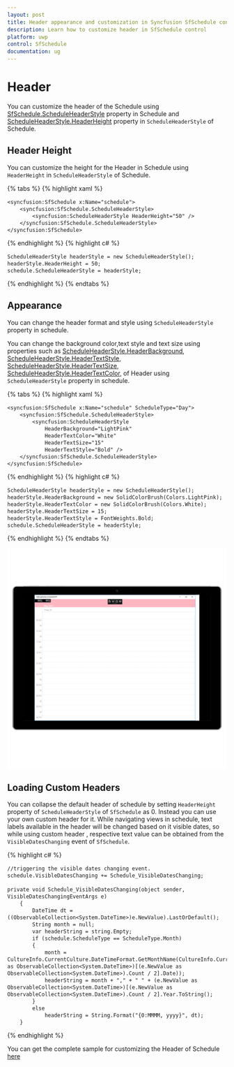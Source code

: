 ```yaml
---     
layout: post     
title: Header appearance and customization in Syncfusion SfSchedule control for UWP     
description: Learn how to customize header in SfSchedule control 
platform: uwp    
control: SfSchedule     
documentation: ug 
---  
```


# Header

You can customize the header of the Schedule using [SfSchedule.ScheduleHeaderStyle](https://help.syncfusion.com/cr/cref_files/uwp/sfschedule/index.html#frlrfSyncfusionUIXamlScheduleSfScheduleClassScheduleHeaderStyleTopic.html) property in Schedule and [ScheduleHeaderStyle.HeaderHeight](https://help.syncfusion.com/cr/cref_files/uwp/sfschedule/index.html#frlrfSyncfusionUIXamlScheduleScheduleHeaderStyleClassHeaderHeightTopic.html) property in `ScheduleHeaderStyle` of Schedule.

## Header Height

You can customize the height for the Header in Schedule using `HeaderHeight` in `ScheduleHeaderStyle` of Schedule.

{% tabs %} 
{% highlight xaml %}
        
    <syncfusion:SfSchedule x:Name="schedule">
        <syncfusion:SfSchedule.ScheduleHeaderStyle>
            <syncfusion:ScheduleHeaderStyle HeaderHeight="50" />
        </syncfusion:SfSchedule.ScheduleHeaderStyle>
    </syncfusion:SfSchedule>
    
{% endhighlight %} 
{% highlight c# %}

	ScheduleHeaderStyle headerStyle = new ScheduleHeaderStyle();
    headerStyle.HeaderHeight = 50;
    schedule.ScheduleHeaderStyle = headerStyle;

{% endhighlight %}
{% endtabs %} 

## Appearance

You can change the header format and style using `ScheduleHeaderStyle` property in schedule.

You can change the background color,text style and text size using properties such as [ScheduleHeaderStyle.HeaderBackground](https://help.syncfusion.com/cr/cref_files/uwp/sfschedule/index.html#frlrfSyncfusionUIXamlScheduleScheduleHeaderStyleClassHeaderBackgroundTopic.html), [ScheduleHeaderStyle.HeaderTextStyle](https://help.syncfusion.com/cr/cref_files/uwp/sfschedule/index.html#frlrfSyncfusionUIXamlScheduleScheduleHeaderStyleClassHeaderTextStyleTopic.html), [ScheduleHeaderStyle.HeaderTextSize](https://help.syncfusion.com/cr/cref_files/uwp/sfschedule/index.html#frlrfSyncfusionUIXamlScheduleScheduleHeaderStyleClassHeaderTextSizeTopic.html), [ScheduleHeaderStyle.HeaderTextColor](https://help.syncfusion.com/cr/cref_files/uwp/sfschedule/frlrfSyncfusionUIXamlScheduleScheduleHeaderStyleClassHeaderTextColorTopic.html), of Header using `ScheduleHeaderStyle` property in schedule.

{% tabs %} 
{% highlight xaml %}

    <syncfusion:SfSchedule x:Name="schedule" ScheduleType="Day">
        <syncfusion:SfSchedule.ScheduleHeaderStyle>
            <syncfusion:ScheduleHeaderStyle
                HeaderBackground="LightPink"
                HeaderTextColor="White"
                HeaderTextSize="15"
                HeaderTextStyle="Bold" />
        </syncfusion:SfSchedule.ScheduleHeaderStyle>
    </syncfusion:SfSchedule>

{% endhighlight %}
{% highlight c# %}

	ScheduleHeaderStyle headerStyle = new ScheduleHeaderStyle();
    headerStyle.HeaderBackground = new SolidColorBrush(Colors.LightPink);
    headerStyle.HeaderTextColor = new SolidColorBrush(Colors.White);
    headerStyle.HeaderTextSize = 15;
    headerStyle.HeaderTextStyle = FontWeights.Bold;
    schedule.ScheduleHeaderStyle = headerStyle;

{% endhighlight %}
{% endtabs %} 

![](Header_images/HeaderStyle.png) 

## Loading Custom Headers

You can collapse the default header of schedule by setting `HeaderHeight` property of `ScheduleHeaderStyle` of `SfSchedule` as 0. Instead you can use your own custom header for it. While navigating views in schedule, text labels available in the header will be changed based on it visible dates, so while using custom header , respective text value can be obtained from the `VisibleDatesChanging` event of `SfSchedule`.

{% highlight c# %}
    
    //triggering the visible dates changing event.
    schedule.VisibleDatesChanging += Schedule_VisibleDatesChanging; 

    private void Schedule_VisibleDatesChanging(object sender, VisibleDatesChangingEventArgs e)
        {
            DateTime dt = ((ObservableCollection<System.DateTime>)e.NewValue).LastOrDefault();
            String month = null;
            var headerString = string.Empty;
            if (schedule.ScheduleType == ScheduleType.Month)
            {
                month = CultureInfo.CurrentCulture.DateTimeFormat.GetMonthName(CultureInfo.CurrentCulture.Calendar.GetMonth((e.NewValue as ObservableCollection<System.DateTime>)[(e.NewValue as ObservableCollection<System.DateTime>).Count / 2].Date));
                headerString = month + "," + " " + (e.NewValue as ObservableCollection<System.DateTime>)[(e.NewValue as ObservableCollection<System.DateTime>).Count / 2].Year.ToString();
            }
            else
                headerString = String.Format("{0:MMMM, yyyy}", dt);
        }

{% endhighlight %}

You can get the complete sample for customizing the Header of Schedule [here](http://www.syncfusion.com/downloads/support/directtrac/general/ze/HeaderSample_UWP-317998418.zip) 